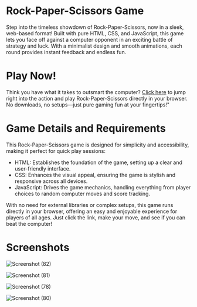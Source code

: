# Rock-Paper-Scissors Game   
Step into the timeless showdown of Rock-Paper-Scissors, now in a sleek, web-based format! Built with pure HTML, CSS, and JavaScript, this game lets you face off against a computer opponent in an exciting battle of strategy and luck. With a minimalist design and smooth animations, each round provides instant feedback and endless fun.

# Play Now!
Think you have what it takes to outsmart the computer? [Click here](https://mohammadrakib-8.github.io/Rock-Paper-Scissors/) to jump right into the action and play Rock-Paper-Scissors directly in your browser. No downloads, no setups—just pure gaming fun at your fingertips!"

# Game Details and Requirements
This Rock-Paper-Scissors game is designed for simplicity and accessibility, making it perfect for quick play sessions:

- HTML: Establishes the foundation of the game, setting up a clear and user-friendly interface.
- CSS: Enhances the visual appeal, ensuring the game is stylish and responsive across all devices.
- JavaScript: Drives the game mechanics, handling everything from player choices to random computer moves and score tracking.

With no need for external libraries or complex setups, this game runs directly in your browser, offering an easy and enjoyable experience for players of all ages. Just click the link, make your move, and see if you can beat the computer!

# Screenshots

![Screenshot (82)](https://github.com/user-attachments/assets/50f8d142-b1d3-4f8e-b8e5-52a9959cbdce)

![Screenshot (81)](https://github.com/user-attachments/assets/0289a015-0cca-4400-9ac6-41fd278fe6a9)

![Screenshot (78)](https://github.com/user-attachments/assets/0aecfa3c-dc77-4c60-a758-84c5cb6a4f0c)

![Screenshot (80)](https://github.com/user-attachments/assets/c4374098-ae31-4f4e-b288-a0c5557bb7a6)


